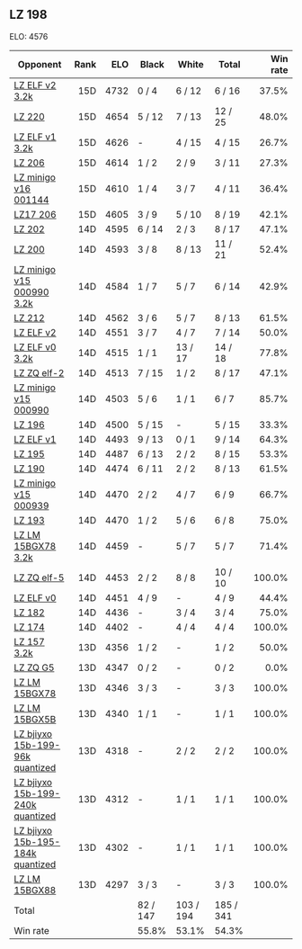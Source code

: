 ## LZ 198 ##

ELO: 4576

Opponent | Rank | ELO | Black | White | Total | Win rate
---------|-----:|----:|-------|-------|-------|-------:
[LZ ELF v2 3.2k](LZ%20ELF%20v2%203.2k.md) | 15D | 4732 | 0 / 4 | 6 / 12 | 6 / 16 | 37.5%
[LZ 220](LZ%20220.md) | 15D | 4654 | 5 / 12 | 7 / 13 | 12 / 25 | 48.0%
[LZ ELF v1 3.2k](LZ%20ELF%20v1%203.2k.md) | 15D | 4626 | - | 4 / 15 | 4 / 15 | 26.7%
[LZ 206](LZ%20206.md) | 15D | 4614 | 1 / 2 | 2 / 9 | 3 / 11 | 27.3%
[LZ minigo v16 001144](LZ%20minigo%20v16%20001144.md) | 15D | 4610 | 1 / 4 | 3 / 7 | 4 / 11 | 36.4%
[LZ17 206](LZ17%20206.md) | 15D | 4605 | 3 / 9 | 5 / 10 | 8 / 19 | 42.1%
[LZ 202](LZ%20202.md) | 14D | 4595 | 6 / 14 | 2 / 3 | 8 / 17 | 47.1%
[LZ 200](LZ%20200.md) | 14D | 4593 | 3 / 8 | 8 / 13 | 11 / 21 | 52.4%
[LZ minigo v15 000990 3.2k](LZ%20minigo%20v15%20000990%203.2k.md) | 14D | 4584 | 1 / 7 | 5 / 7 | 6 / 14 | 42.9%
[LZ 212](LZ%20212.md) | 14D | 4562 | 3 / 6 | 5 / 7 | 8 / 13 | 61.5%
[LZ ELF v2](LZ%20ELF%20v2.md) | 14D | 4551 | 3 / 7 | 4 / 7 | 7 / 14 | 50.0%
[LZ ELF v0 3.2k](LZ%20ELF%20v0%203.2k.md) | 14D | 4515 | 1 / 1 | 13 / 17 | 14 / 18 | 77.8%
[LZ ZQ elf-2](LZ%20ZQ%20elf-2.md) | 14D | 4513 | 7 / 15 | 1 / 2 | 8 / 17 | 47.1%
[LZ minigo v15 000990](LZ%20minigo%20v15%20000990.md) | 14D | 4503 | 5 / 6 | 1 / 1 | 6 / 7 | 85.7%
[LZ 196](LZ%20196.md) | 14D | 4500 | 5 / 15 | - | 5 / 15 | 33.3%
[LZ ELF v1](LZ%20ELF%20v1.md) | 14D | 4493 | 9 / 13 | 0 / 1 | 9 / 14 | 64.3%
[LZ 195](LZ%20195.md) | 14D | 4487 | 6 / 13 | 2 / 2 | 8 / 15 | 53.3%
[LZ 190](LZ%20190.md) | 14D | 4474 | 6 / 11 | 2 / 2 | 8 / 13 | 61.5%
[LZ minigo v15 000939](LZ%20minigo%20v15%20000939.md) | 14D | 4470 | 2 / 2 | 4 / 7 | 6 / 9 | 66.7%
[LZ 193](LZ%20193.md) | 14D | 4470 | 1 / 2 | 5 / 6 | 6 / 8 | 75.0%
[LZ LM 15BGX78 3.2k](LZ%20LM%2015BGX78%203.2k.md) | 14D | 4459 | - | 5 / 7 | 5 / 7 | 71.4%
[LZ ZQ elf-5](LZ%20ZQ%20elf-5.md) | 14D | 4453 | 2 / 2 | 8 / 8 | 10 / 10 | 100.0%
[LZ ELF v0](LZ%20ELF%20v0.md) | 14D | 4451 | 4 / 9 | - | 4 / 9 | 44.4%
[LZ 182](LZ%20182.md) | 14D | 4436 | - | 3 / 4 | 3 / 4 | 75.0%
[LZ 174](LZ%20174.md) | 14D | 4402 | - | 4 / 4 | 4 / 4 | 100.0%
[LZ 157 3.2k](LZ%20157%203.2k.md) | 13D | 4356 | 1 / 2 | - | 1 / 2 | 50.0%
[LZ ZQ G5](LZ%20ZQ%20G5.md) | 13D | 4347 | 0 / 2 | - | 0 / 2 | 0.0%
[LZ LM 15BGX78](LZ%20LM%2015BGX78.md) | 13D | 4346 | 3 / 3 | - | 3 / 3 | 100.0%
[LZ LM 15BGX5B](LZ%20LM%2015BGX5B.md) | 13D | 4340 | 1 / 1 | - | 1 / 1 | 100.0%
[LZ bjiyxo 15b-199-96k quantized](LZ%20bjiyxo%2015b-199-96k%20quantized.md) | 13D | 4318 | - | 2 / 2 | 2 / 2 | 100.0%
[LZ bjiyxo 15b-199-240k quantized](LZ%20bjiyxo%2015b-199-240k%20quantized.md) | 13D | 4312 | - | 1 / 1 | 1 / 1 | 100.0%
[LZ bjiyxo 15b-195-184k quantized](LZ%20bjiyxo%2015b-195-184k%20quantized.md) | 13D | 4302 | - | 1 / 1 | 1 / 1 | 100.0%
[LZ LM 15BGX88](LZ%20LM%2015BGX88.md) | 13D | 4297 | 3 / 3 | - | 3 / 3 | 100.0%
Total | | | 82 / 147 | 103 / 194 | 185 / 341 | 
Win rate| | | 55.8% | 53.1% | 54.3% | 
